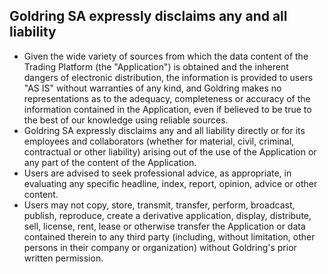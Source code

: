 ## Goldring SA expressly disclaims any and all liability

- Given the wide variety of sources from which the data content of the Trading Platform (the "Application") is obtained and the inherent dangers of electronic distribution, the information is provided to users "AS IS" without warranties of any kind, and Goldring makes no representations as to the adequacy, completeness or accuracy of the information contained in the Application, even if believed to be true to the best of our knowledge using reliable sources.
- Goldring SA expressly disclaims any and all liability directly or for its employees and collaborators (whether for material, civil, criminal, contractual or other liability) arising out of the use of the Application or any part of the content of the Application. 
- Users are advised to seek professional advice, as appropriate, in evaluating any specific headline, index, report, opinion, advice or other content.
- Users may not copy, store, transmit, transfer, perform, broadcast, publish, reproduce, create a derivative application, display, distribute, sell, license, rent, lease or otherwise transfer the Application or data contained therein to any third party (including, without limitation, other persons in their company or organization) without Goldring's prior written permission.